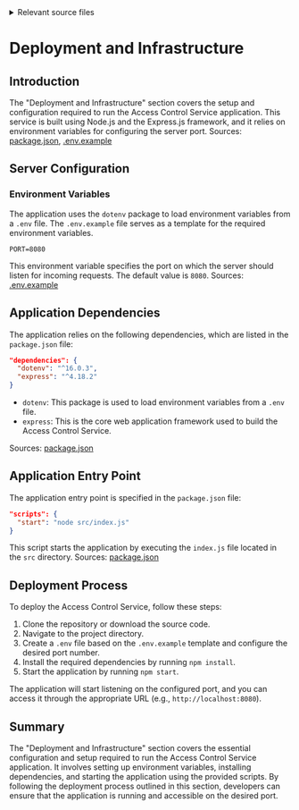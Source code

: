 <details>
<summary>Relevant source files</summary>

The following files were used as context for generating this wiki page:

- [.env.example](https://github.com/aanickode/access-control-service/blob/main/.env.example)
- [package.json](https://github.com/aanickode/access-control-service/blob/main/package.json)
</details>

# Deployment and Infrastructure

## Introduction

The "Deployment and Infrastructure" section covers the setup and configuration required to run the Access Control Service application. This service is built using Node.js and the Express.js framework, and it relies on environment variables for configuring the server port.
Sources: [package.json](https://github.com/aanickode/access-control-service/blob/main/package.json), [.env.example](https://github.com/aanickode/access-control-service/blob/main/.env.example)

## Server Configuration

### Environment Variables

The application uses the `dotenv` package to load environment variables from a `.env` file. The `.env.example` file serves as a template for the required environment variables.

```
PORT=8080
```

This environment variable specifies the port on which the server should listen for incoming requests. The default value is `8080`.
Sources: [.env.example](https://github.com/aanickode/access-control-service/blob/main/.env.example)

## Application Dependencies

The application relies on the following dependencies, which are listed in the `package.json` file:

```json
"dependencies": {
  "dotenv": "^16.0.3",
  "express": "^4.18.2"
}
```

- `dotenv`: This package is used to load environment variables from a `.env` file.
- `express`: This is the core web application framework used to build the Access Control Service.

Sources: [package.json](https://github.com/aanickode/access-control-service/blob/main/package.json)

## Application Entry Point

The application entry point is specified in the `package.json` file:

```json
"scripts": {
  "start": "node src/index.js"
}
```

This script starts the application by executing the `index.js` file located in the `src` directory.
Sources: [package.json](https://github.com/aanickode/access-control-service/blob/main/package.json)

## Deployment Process

To deploy the Access Control Service, follow these steps:

1. Clone the repository or download the source code.
2. Navigate to the project directory.
3. Create a `.env` file based on the `.env.example` template and configure the desired port number.
4. Install the required dependencies by running `npm install`.
5. Start the application by running `npm start`.

The application will start listening on the configured port, and you can access it through the appropriate URL (e.g., `http://localhost:8080`).

## Summary

The "Deployment and Infrastructure" section covers the essential configuration and setup required to run the Access Control Service application. It involves setting up environment variables, installing dependencies, and starting the application using the provided scripts. By following the deployment process outlined in this section, developers can ensure that the application is running and accessible on the desired port.